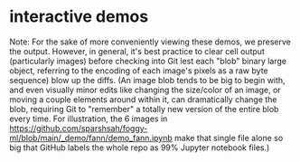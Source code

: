 # interactive demos

Note: For the sake of more conveniently viewing these demos,
we preserve the output. However, in general,
it's best practice to clear cell output
(particularly images) before checking into Git lest each "blob"
binary large object, referring to the encoding of each image's
pixels as a raw byte sequence) blow up the diffs.
(An image blob tends to be big to begin with,
and even visually minor edits like changing the size/color of an image,
or moving a couple elements around within it,
can dramatically change the blob, requiring Git to "remember" a
totally new version of the entire blob every time.
For illustration, the 6 images in
https://github.com/sparshsah/foggy-ml/blob/main/_demo/fann/demo_fann.ipynb
make that single file alone so big that GitHub labels the whole
repo as 99% Jupyter notebook files.)
